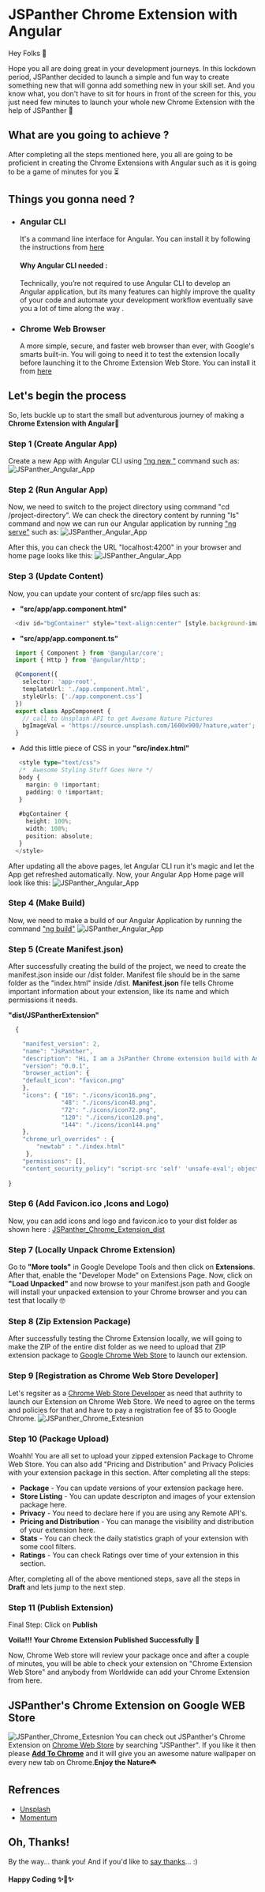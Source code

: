 # JSPanther Chrome Extension with Angular

Hey Folks :wave:

Hope you all are doing great in your development journeys. 
In this lockdown period, JSPanther decided to launch a simple and fun way to create something new that will gonna add something new in your skill set. And you know what, you don't have to sit for hours in front of the screen for this, you just need few minutes to launch your whole new Chrome Extension with the help of JSPanther :slightly_smiling_face:

## What are you going to achieve ?
After completing all the steps mentioned here, you all are going to be proficient in creating the Chrome Extensions with Angular such as it is going to be a game of minutes for you :hourglass_flowing_sand:	

## Things you gonna need ?
* ### Angular CLI 
    It's a command line interface for Angular. You can install it by following the instructions from [here](https://cli.angular.io/)
    #### Why Angular CLI needed :
    Technically, you’re not required to use Angular CLI to develop an Angular application, but its many features can highly       improve the quality of your code and automate your development workflow eventually save you a lot of time along the way .
* ### Chrome Web Browser
    A more simple, secure, and faster web browser than ever, with Google's smarts built-in. You will going to need it to test the extension locally before launching it to the Chrome Extension Web Store. You can install it from [here](https://www.google.com/chrome/)

## Let's begin the process

So, lets buckle up to start the small but adventurous journey of making a <strong>Chrome Extension with Angular</strong>:rocket:

### Step 1 (Create Angular App)
Create a new App with Angular CLI using ["ng new <app-name>"](https://angular.io/cli/new) command such as:
![JSPanther_Angular_App](https://github.com/jspanther/Angular-Chrome-Extension/blob/master/src/assets/img/first.png)
  
### Step 2 (Run Angular App)
Now, we need to switch to the project directory using command "cd /project-directory". We can check the directory content by running "ls" command and now we can run our Angular application by running ["ng serve"](https://angular.io/cli/serve) such as:
![JSPanther_Angular_App](https://github.com/jspanther/Angular-Chrome-Extension/blob/master/src/assets/img/second.png)

After this, you can check the URL "localhost:4200" in your browser and home page looks like this:
![JSPanther_Angular_App](https://github.com/jspanther/Angular-Chrome-Extension/blob/master/src/assets/img/third.png)

### Step 3 (Update Content)
Now, you can update your content of src/app files such as:
* <strong>"src/app/app.component.html"</strong>
```ts
  <div id="bgContainer" style="text-align:center" [style.background-image]="'url('+bgImageVal+')'"></div>
```
* <strong>"src/app/app.component.ts"</strong>
```ts
  import { Component } from '@angular/core';
  import { Http } from '@angular/http';

  @Component({
    selector: 'app-root',
    templateUrl: './app.component.html',
    styleUrls: ['./app.component.css']
  })
  export class AppComponent {
    // call to Unsplash API to get Awesome Nature Pictures
    bgImageVal = 'https://source.unsplash.com/1600x900/?nature,water';
  }
```
* Add this little piece of CSS in your <strong>"src/index.html"</strong>
```ts
   <style type="text/css">
   /*  Awesome Styling Stuff Goes Here */
   body {
     margin: 0 !important;
     padding: 0 !important;
   }
   
   #bgContainer {
     height: 100%;
     width: 100%;
     position: absolute;
   }
  </style>
```
After updating all the above pages, let Angular CLI run it's magic and let the App get refreshed automatically. Now, your Angular App Home page will look like this:
![JSPanther_Angular_App](https://github.com/jspanther/Angular-Chrome-Extension/blob/master/src/assets/img/fourth.png)

### Step 4 (Make Build)
Now, we need to make a build of our Angular Application by running the command ["ng build"](https://angular.io/cli/build)
![JSPanther_Angular_App](https://github.com/jspanther/Angular-Chrome-Extension/blob/master/src/assets/img/fifth.png)

### Step 5 (Create Manifest.json)
After successfully creating the build of the project, we need to create the manifest.json inside our /dist folder. Manifest file should be in the same folder as the "index.html" inside /dist. <strong>Manifest.json</strong> file tells Chrome important information about your extension, like its name and which permissions it needs.

<strong>"dist/JSPantherExtension"</strong>
```ts
  {

    "manifest_version": 2,
    "name": "JsPanther",
    "description": "Hi, I am a JsPanther Chrome extension build with Angular serving awesome nature wallpapers on New Tab :)",
    "version": "0.0.1",
    "browser_action": {
    "default_icon": "favicon.png"
    },
    "icons": { "16": "./icons/icon16.png",
               "48": "./icons/icon48.png",
               "72": "./icons/icon72.png",
               "120": "./icons/icon120.png",
               "144": "./icons/icon144.png" 
    },
    "chrome_url_overrides" : {
	    "newtab" : "./index.html"
	 },
    "permissions": [],
    "content_security_policy": "script-src 'self' 'unsafe-eval'; object-src 'self'"
   
}
```

### Step 6 (Add Favicon.ico ,Icons and Logo)
Now, you can add icons and logo and favicon.ico to your dist folder as shown here : [JSPanther_Chrome_Extension_dist](https://github.com/jspanther/Angular-Chrome-Extension/tree/master/dist/chromeExtension)

### Step 7 (Locally Unpack Chrome Extension)
Go to <strong>"More tools"</strong> in Google Develope Tools and then click on <strong>Extensions</strong>. After that, enable the "Developer Mode" on Extensions Page. Now, click on <strong>"Load Unpacked"</strong> and now browse to your manifest.json path and Google will install your unpacked extension to your Chrome browser and you can test that locally :nerd_face: 

### Step 8 (Zip Extension Package)
After successfully testing the Chrome Extension locally, we will going to make the ZIP of the entire dist folder as we need to upload that ZIP extension package to [Google Chrome Web Store](https://chrome.google.com/webstore/category/ext/11-web-development) to launch our extension.

### Step 9 [Registration as Chrome Web Store Developer]
Let's regsiter as a [Chrome Web Store Developer](https://chrome.google.com/webstore/devconsole/register?hl=en-GB) as need that authrity to launch our Extension on Chrome Web Store. We need to agree on the terms and policies for that and have to pay a registration fee of $5 to Google Chrome.
![JSPanther_Chrome_Extesnion](https://github.com/jspanther/Angular-Chrome-Extension/blob/master/src/assets/img/sixth.png)

### Step 10 (Package Upload)
Woahh! You are all set to upload your zipped extension Package to Chrome Web Store. You can also add "Pricing and Distribution" and Privacy Policies with your extension package in this section. After completing all the steps:
* <strong>Package</strong>          - You can update versions of your extension package here.
* <strong>Store Listing</strong>    - You can update descripton and images of your extension package here.
* <strong>Privacy</strong>          - You need to declare here if you are using any Remote API's.
* <strong>Pricing and Distribution</strong>   - You can manage the visibility and distribution of your extension here.
* <strong>Stats</strong>            - You can check the daily statistics graph of your extension with some cool filters.
* <strong>Ratings</strong>          - You can check Ratings over time of your extension in this section.

After, completing all of the above mentioned steps, save all the steps in <strong>Draft</strong> and lets jump to the next step.

### Step 11 (Publish Extension)
Final Step: Click on <strong>Publish</strong>

<strong>Voila!!! Your Chrome Extension Published Successfully</strong> :tada:

Now, Chrome Web store will review your package once and after a couple of minutes, you will be able to check your extension on "Chrome Extension Web Store" and anybody from Worldwide can add your Chrome Extension from here.

## JSPanther's Chrome Extension on Google WEB Store

![JSPanther_Chrome_Extesnion](https://github.com/jspanther/Angular-Chrome-Extension/blob/master/src/assets/img/JSPanther_screen.png)
You can check out JSPanther's Chrome Extension on [Chrome Web Store](https://chrome.google.com/webstore/category/extensions?hl=en) by searching "JSPanther". If you like it then please <strong>[Add To Chrome](https://chrome.google.com/webstore/detail/jspanther/ndcjllhdgddojandognggpbnfdjiomfn?hl=en)</strong> and it will give you an awesome nature wallpaper on every new tab on Chrome.<strong>Enjoy the Nature</strong>:shamrock:

## Refrences

* [Unsplash](https://unsplash.com/)
* [Momentum](https://chrome.google.com/webstore/detail/momentum/laookkfknpbbblfpciffpaejjkokdgca?hl=en)

## Oh, Thanks!
By the way... thank you! And if you'd like to [say thanks](https://saythanks.io/to/jspantherbd%40gmail.com)... :) 

#### Happy Coding ✨🍰✨
